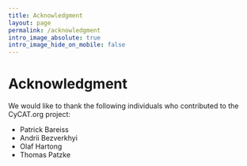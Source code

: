 ```yaml
---
title: Acknowledgment
layout: page
permalink: /acknowledgment
intro_image_absolute: true
intro_image_hide_on_mobile: false
---
```


# Acknowledgment

We would like to thank the following individuals who contributed to the CyCAT.org project:

- Patrick Bareiss
- Andrii Bezverkhyi
- Olaf Hartong
- Thomas Patzke


